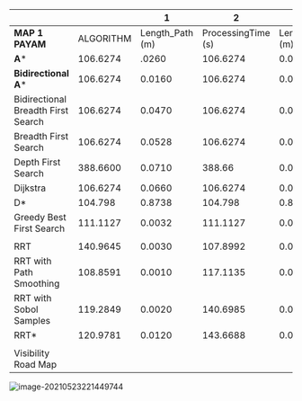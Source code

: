 |                                    |           | 1               | 2                  | 3               | 4                  | 5               | AVERAGE            |                 |                    |                 |                    |                 |                    |
| ---------------------------------- | --------- | --------------- | ------------------ | --------------- | ------------------ | --------------- | ------------------ | --------------- | ------------------ | --------------- | ------------------ | --------------- | ------------------ |
| **MAP 1 PAYAM**                    | ALGORITHM | Length_Path (m) | ProcessingTime (s) | Length_Path (m) | ProcessingTime (s) | Length_Path (m) | ProcessingTime (s) | Length_Path (m) | ProcessingTime (s) | Length_Path (m) | ProcessingTime (s) | Length_Path (m) | ProcessingTime (s) |
| **A***                             | 106.6274  | .0260           | 106.6274           | 0.0320          | 106.6274           | 0.0280          | 106.6274           | 0.0260          | 106.6274           | 0.0265          | 106.6              | .0277           |                    |
| **Bidirectional A***               | 106.6274  | 0.0160          | 106.6274           | 0.0140          | 106.6274           | 0.0130          | 106.6274           | 0.0120          | 106.6274           | 0.0120          | 106.6              | .0134           |                    |
| Bidirectional Breadth First Search | 106.6274  | 0.0470          | 106.6274           | 0.0520          | 106.6274           | 0.0450          | 106.6274           | 0.0420          | 106.6274           | 0.0550          | 106.6              | .0482           |                    |
| Breadth First Search               | 106.6274  | 0.0528          | 106.6274           | 0.0490          | 106.6274           | 0.0490          | 106.6274           | 0.0550          | 106.6274           | 0.0520          | 106.6              | .0516           |                    |
| Depth First Search                 | 388.6600  | 0.0710          | 388.66             | 0.0750          | 388.66             | 0.0724          | 388.66             | 0.0844          | 388.6600           | 0.0880          | 388.7              | .0782           |                    |
| Dijkstra                           | 106.6274  | 0.0660          | 106.6274           | 0.0600          | 106.6274           | 0.0580          | 106.6274           | 0.0662          | 106.6274           | 0.0580          | 106.6              | .0616           |                    |
| D*                                 | 104.798   | 0.8738          | 104.798            | 0.8599          | 104.798            | 0.8617          | 104.798            | 0.8141          | 104.798            | 0.8105          | 104.8              | .8440           |                    |
| Greedy Best First Search           | 111.1127  | 0.0032          | 111.1127           | 0.0030          | 111.1127           | 0.0030          | 111.1127           | 0.0030          | 111.1127           | 0.0030          | 111.1              | .0030           |                    |
|                                    |           |                 |                    |                 |                    |                 |                    |                 |                    |                 |                    |                 |                    |
| RRT                                | 140.9645  | 0.0030          | 107.8992           | 0.0010          | 137.5577           | 0.0010          | 135.8088           | 0.0040          | 134.8433           | 0.0012          | 131.4              | .0020           |                    |
| RRT with Path Smoothing            | 108.8591  | 0.0010          | 117.1135           | 0.0020          | 110.889            | 0.0030          | 105.8827           | 0.0020          | 102.7601           | 0.0040          | 109.1              | .0024           |                    |
| RRT with Sobol Samples             | 119.2849  | 0.0020          | 140.6985           | 0.0050          | 131.4878           | 0.0030          | 126.2942           | 0.0026          | 123.7483           | 0.0040          | 128.3              | .0033           |                    |
| RRT*                               | 120.9781  | 0.0120          | 143.6688           | 0.0090          | 121.8733           | 0.0110          | 106.1489           | 0.0170          | 120.8894           | 0.0180          | 122.7              | .0134           |                    |
|                                    |           |                 |                    |                 |                    |                 |                    |                 |                    |                 |                    |                 |                    |
| Visibility Road Map                |           |                 |                    |                 |                    |                 |                    |                 |                    |                 | #DIV/0!            | #DIV/0!         |                    |



![image-20210523221449744](C:\Users\Ronald\AppData\Roaming\Typora\typora-user-images\image-20210523221449744.png)

